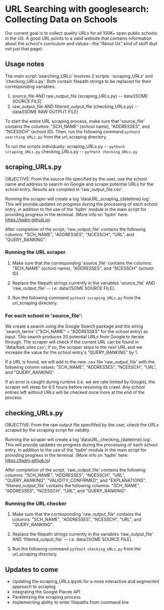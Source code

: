 # URL Searching with googlesearch: Collecting Data on Schools
Our current goal is to collect quality URLs for all 100K+ open public schools in the US. A good URL points to a valid website that contains information about the school's curriculum and values--the "About Us" kind of stuff (but not just that page).

## Usage notes
The main script 'searching_URLs' involves 2 scripts: 'scraping_URLs' and 'checking_URLs.py'. Both contain filepath strings to be replaced for their corresponding variables: 
1. source_file AND raw_output_file (scraping_URLs.py) -- data/[SOME SOURCE FILE]
2. raw_output_file AND filtered_output_file (checking_URLs.py) -- data/[SOME RAW OUTPUT FILE]

To start the entire URL scraping process, make sure that 'source_file' contains the columns: "SCH_NAME" (school name), "ADDRESSES", and "NCESSCH" (school ID). Then, run the following command `python3 searching_URLs.py` from the url_scraping directory.

To run the scripts individually:
scraping_URLs.py -- `python3 scraping_URLs.py`
checking_URLs.py -- `python3 checking_URLs.py`

## scraping_URLs.py
OBJECTIVE: From the source file specified by the user, use the school name and address to search on Google and scrape potential URLs for the school entry. Results are compiled in 'raw_output_file.csv'.

Running the scraper will create a log 'dataURL_scraping_{datetime}.log'. This will provide updates on progress during the processing of each school entry, in addition to the use of the 'tqdm' module in the main script for providing progress in the terminal. (More info on 'tqdm' here: https://tqdm.github.io)

After completion of the script, 'raw_output_file' contains the following columns: "SCH_NAME", "ADDRESSES", "NCESSCH", "URL", and "QUERY_RANKING". 

### Running the URL scraper
1. Make sure that the corresponding 'source_file' contains the columns: "SCH_NAME" (school name), "ADDRESSES", and "NCESSCH" (school ID).

2. Replace the filepath strings currently in the variables 'source_file' AND 'raw_output_file' -- i.e. data/[SOME SOURCE FILE].

3. Run the following command `python3 scraping_URLs.py` from the url_scraping directory. 

### For each school in 'source_file':
We create a search using the Google Search package and the string 'search_terms' ("SCH_NAME" + "ADDRESSES" for the school entry) as input. This search produces 20 potential URLs from Google to iterate through. The scraper will check if the current URL can be found in 'data/bad_sites.csv'; if so, the scraper skips to the next URL and we increase the value for the school entry's "QUERY_RANKING" by 1. 

If a URL is found, we will add to the new .csv file 'raw_output_file' with the following column values:
"SCH_NAME", "ADDRESSES", "NCESSCH", "URL", and "QUERY_RANKING". 

If an error is caught during runtime (i.e. we are rate limited by Google), the scraper will sleep for 6.5 hours before resuming its crawl. Any school entries left without URLs will be checked once more at the end of the process.


## checking_URLs.py
OBJECTIVE: From the raw output file specififed by the user, check the URLs scraped by the scraping script for validity. 

Running the scraper will create a log 'dataURL_checking_{datetime}.log'. This will provide updates on progress during the processing of each school entry, in addition to the use of the 'tqdm' module in the main script for providing progress in the terminal. (More info on 'tqdm' here: https://tqdm.github.io)

After completion of the script, 'raw_output_file' contains the following columns: "SCH_NAME", "ADDRESSES", "NCESSCH", "URL", "QUERY_RANKING", "VALIDITY_CONFIRMED", and "EXPLANATIONS".
'filtered_output_file' contains the following columns: "SCH_NAME", "ADDRESSES", "NCESSCH", "URL", and "QUERY_RANKING". 

### Running the URL checker
1. Make sure that the corresponding 'raw_output_file' contains the columns: "SCH_NAME", "ADDRESSES", "NCESSCH", "URL", and "QUERY_RANKING".

2. Replace the filepath strings currently in the variables 'raw_output_file' AND 'filtered_output_file' -- i.e. data/[SOME SOURCE FILE].

3. Run the following command `python3 checking_URLs.py` from the url_scraping directory.

## Updates to come
- Updating the scraping_URLs.ipynb for a more interactive and segmented approach to scraping
- Integrating the Google Places API
- Parallelizing the scraping process
- Implementing ability to enter filepaths from command line